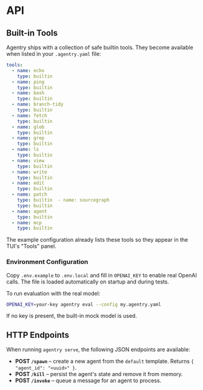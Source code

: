 # API

## Built-in Tools

Agentry ships with a collection of safe builtin tools. They become available when listed in your `.agentry.yaml` file:

```yaml
tools:
  - name: echo
    type: builtin
  - name: ping
    type: builtin
  - name: bash
    type: builtin
  - name: branch-tidy
    type: builtin
  - name: fetch
    type: builtin
  - name: glob
    type: builtin
  - name: grep
    type: builtin
  - name: ls
    type: builtin
  - name: view
    type: builtin
  - name: write
    type: builtin
  - name: edit
    type: builtin
  - name: patch
    type: builtin  - name: sourcegraph
    type: builtin
  - name: agent
    type: builtin
  - name: mcp
    type: builtin
```

The example configuration already lists these tools so they appear in the TUI's "Tools" panel.

### Environment Configuration

Copy `.env.example` to `.env.local` and fill in `OPENAI_KEY` to enable real OpenAI calls. The file is loaded automatically on startup and during tests.

To run evaluation with the real model:

```bash
OPENAI_KEY=your-key agentry eval --config my.agentry.yaml
```

If no key is present, the built-in mock model is used.

## HTTP Endpoints

When running `agentry serve`, the following JSON endpoints are available:

- **POST `/spawn`** – create a new agent from the `default` template. Returns
  `{ "agent_id": "<uuid>" }`.
- **POST `/kill`** – persist the agent's state and remove it from memory.
- **POST `/invoke`** – queue a message for an agent to process.
